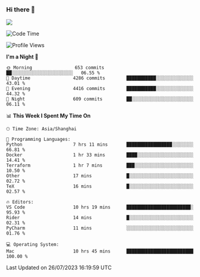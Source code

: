### Hi there 👋

<!--
**JJAYCHEN1e/jjaychen1e** is a ✨ _special_ ✨ repository because its `README.md` (this file) appears on your GitHub profile.

Here are some ideas to get you started:

- 🔭 I’m currently working on ...
- 🌱 I’m currently learning ...
- 👯 I’m looking to collaborate on ...
- 🤔 I’m looking for help with ...
- 💬 Ask me about ...
- 📫 How to reach me: ...
- 😄 Pronouns: ...
- ⚡ Fun fact: ...
-->

[![](https://github-readme-stats.vercel.app/api?username=jjaychen1e&show_icons=true)](https://github.com/jjaychen1e/github-readme-stats?count_private=true)

<!--START_SECTION:waka-->
![Code Time](http://img.shields.io/badge/Code%20Time-821%20hrs%2010%20mins-blue)

![Profile Views](http://img.shields.io/badge/Profile%20Views-0-blue)

**I'm a Night 🦉** 

```text
🌞 Morning                653 commits         ██░░░░░░░░░░░░░░░░░░░░░░░   06.55 % 
🌆 Daytime                4286 commits        ███████████░░░░░░░░░░░░░░   43.01 % 
🌃 Evening                4416 commits        ███████████░░░░░░░░░░░░░░   44.32 % 
🌙 Night                  609 commits         ██░░░░░░░░░░░░░░░░░░░░░░░   06.11 % 
```


📊 **This Week I Spent My Time On** 

```text
🕑︎ Time Zone: Asia/Shanghai

💬 Programming Languages: 
Python                   7 hrs 11 mins       █████████████████░░░░░░░░   66.81 % 
Docker                   1 hr 33 mins        ████░░░░░░░░░░░░░░░░░░░░░   14.41 % 
Terraform                1 hr 7 mins         ███░░░░░░░░░░░░░░░░░░░░░░   10.50 % 
Other                    17 mins             █░░░░░░░░░░░░░░░░░░░░░░░░   02.72 % 
TeX                      16 mins             █░░░░░░░░░░░░░░░░░░░░░░░░   02.57 % 

🔥 Editors: 
VS Code                  10 hrs 19 mins      ████████████████████████░   95.93 % 
Rider                    14 mins             █░░░░░░░░░░░░░░░░░░░░░░░░   02.31 % 
PyCharm                  11 mins             ░░░░░░░░░░░░░░░░░░░░░░░░░   01.76 % 

💻 Operating System: 
Mac                      10 hrs 45 mins      █████████████████████████   100.00 % 
```


 Last Updated on 26/07/2023 16:19:59 UTC
<!--END_SECTION:waka-->
